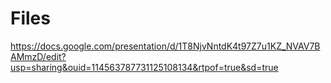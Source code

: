 # Files
https://docs.google.com/presentation/d/1T8NjvNntdK4t97Z7u1KZ_NVAV7BAMmzD/edit?usp=sharing&ouid=114563787731125108134&rtpof=true&sd=true
